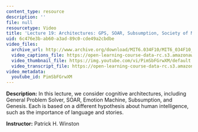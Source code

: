 ```yaml
---
content_type: resource
description: ''
file: null
resourcetype: Video
title: 'Lecture 19: Architectures: GPS, SOAR, Subsumption, Society of Mind'
uid: 6c476e3b-ab60-a3ad-89c0-cde49a2cbdbe
video_files:
  archive_url: http://www.archive.org/download/MIT6.034F10/MIT6_034F10_lec19_300k.mp4
  video_captions_file: https://open-learning-course-data-rc.s3.amazonaws.com/6-034-artificial-intelligence-fall-2010/d8ce003d5df45f9587e6978a42043bb4_PimSbFGrwXM.vtt
  video_thumbnail_file: https://img.youtube.com/vi/PimSbFGrwXM/default.jpg
  video_transcript_file: https://open-learning-course-data-rc.s3.amazonaws.com/6-034-artificial-intelligence-fall-2010/ad66d2f09b3bc313458cf50d41459314_PimSbFGrwXM.pdf
video_metadata:
  youtube_id: PimSbFGrwXM
---
```


**Description:** In this lecture, we consider cognitive architectures, including General Problem Solver, SOAR, Emotion Machine, Subsumption, and Genesis. Each is based on a different hypothesis about human intelligence, such as the importance of language and stories.

**Instructor:** Patrick H. Winston